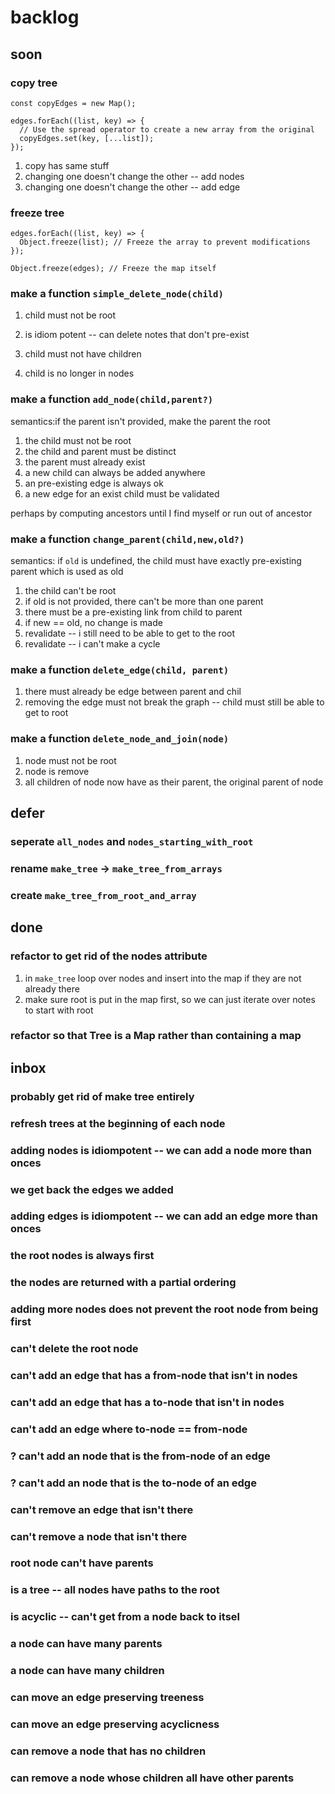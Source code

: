 # backlog

## soon




### copy tree



```
const copyEdges = new Map();

edges.forEach((list, key) => {
  // Use the spread operator to create a new array from the original
  copyEdges.set(key, [...list]);
});

```

1. copy has same stuff
2. changing one doesn't change the other -- add nodes
3. changing one doesn't change the other -- add edge



### freeze tree
```
edges.forEach((list, key) => {
  Object.freeze(list); // Freeze the array to prevent modifications
});

Object.freeze(edges); // Freeze the map itself

``` 
### make a function `simple_delete_node(child)`
1. child must not be root
2. is idiom potent -- can delete notes that don't pre-exist

3. child must not have children
4. child is no longer in nodes

### make a function `add_node(child,parent?)`

semantics:if the parent isn't provided, make the parent the root

1. the child must not be root
2. the child and parent must be distinct
3. the parent must already exist
4. a new child can always be added anywhere
5. an pre-existing edge is always ok
6. a new edge for an exist child must be validated

perhaps by computing ancestors until I find myself or run out of ancestor


### make a function `change_parent(child,new,old?)`

semantics: if `old` is undefined, the child must have exactly pre-existing parent which is used as old

1. the child can't be root
2. if old is not provided, there can't be more than one parent
3. there must be a pre-existing link from child to parent
4. if new == old, no change is made
5. revalidate -- i still need to be able to get to the root 
6. revalidate -- i can't make a cycle


### make a function `delete_edge(child, parent)`
1. there must already be edge between parent and chil
2. removing the edge must not break the graph -- child must still be able to get to root


### make a function `delete_node_and_join(node)`
1. node must not be root
2. node is remove
3. all children of node now have as their parent, the original parent of node


## defer
### seperate `all_nodes` and `nodes_starting_with_root`
### rename `make_tree` -> `make_tree_from_arrays`
### create `make_tree_from_root_and_array`
## done
### refactor to get rid of the nodes attribute
1. in `make_tree` loop over nodes and insert into the map if they are not already there
2. make sure root is put in the map first, so we can just iterate over notes to start with root
### refactor so that Tree is a Map rather than containing a map 

## inbox
### probably get rid of make tree entirely
### refresh trees at the beginning of each node


### adding nodes is idiompotent -- we can add a node more than onces
### we get back the edges we added 
### adding edges is idiompotent -- we can add an edge more than onces
### the root nodes is always first 
### the nodes are returned with a partial ordering
### adding more nodes does not prevent the root node from being first
### can't delete the root node
### can't add an edge that has a from-node that isn't in nodes
### can't add an edge that has a to-node that isn't in nodes
### can't add an edge where to-node == from-node
### ? can't add an node that is the from-node of an edge
### ? can't add an node that is the to-node of an edge
### can't remove an edge that isn't there
### can't remove a node that isn't there
### root node can't have parents
### is a tree -- all nodes have paths to the root
### is acyclic -- can't get from a node back to itsel
### a node can have many parents
### a node can have many children
### can move an edge preserving treeness 
### can move an edge preserving acyclicness
### can remove a node that has no children 
### can remove a node whose children all have other parents

